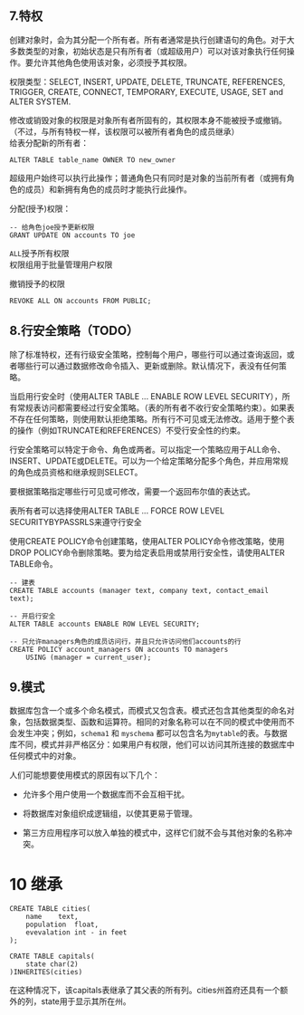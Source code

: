 ## 7.特权

创建对象时，会为其分配一个所有者。所有者通常是执行创建语句的角色。对于大多数类型的对象，初始状态是只有所有者（或超级用户）可以对该对象执行任何操作。要允许其他角色使用该对象，必须授予其权限。  

权限类型：SELECT, INSERT, UPDATE, DELETE, TRUNCATE, REFERENCES, TRIGGER, CREATE, CONNECT, TEMPORARY, EXECUTE, USAGE, SET and ALTER SYSTEM. 


修改或销毁对象的权限是对象所有者所固有的，其权限本身不能被授予或撤销。（不过，与所有特权一样，该权限可以被所有者角色的成员继承）  
给表分配新的所有者：
```
ALTER TABLE table_name OWNER TO new_owner
```
超级用户始终可以执行此操作；普通角色只有同时是对象的当前所有者（或拥有角色的成员）和新拥有角色的成员时才能执行此操作。


分配(授予)权限：
```
-- 给角色joe授予更新权限
GRANT UPDATE ON accounts TO joe
```
`ALL`授予所有权限  
权限组用于批量管理用户权限

撤销授予的权限
```
REVOKE ALL ON accounts FROM PUBLIC;
```

## 8.行安全策略（TODO）
除了标准特权，还有行级安全策略，控制每个用户，哪些行可以通过查询返回，或者哪些行可以通过数据修改命令插入、更新或删除。默认情况下，表没有任何策略。

当启用行安全时（使用ALTER TABLE ... ENABLE ROW LEVEL SECURITY），所有常规表访问都需要经过行安全策略。（表的所有者不收行安全策略约束）。如果表不存在任何策略，则使用默认拒绝策略。所有行不可见或无法修改。适用于整个表的操作（例如TRUNCATE和REFERENCES）不受行安全性的约束。

行安全策略可以特定于命令、角色或两者。可以指定一个策略应用于ALL命令、INSERT、UPDATE或DELETE。可以为一个给定策略分配多个角色，并应用常规的角色成员资格和继承规则SELECT。

要根据策略指定哪些行可见或可修改，需要一个返回布尔值的表达式。

表所有者可以选择使用ALTER TABLE ... FORCE ROW LEVEL SECURITYBYPASSRLS来遵守行安全

使用CREATE POLICY命令创建策略，使用ALTER POLICY命令修改策略，使用DROP POLICY命令删除策略。要为给定表启用或禁用行安全性，请使用ALTER TABLE命令。

```
-- 建表
CREATE TABLE accounts (manager text, company text, contact_email text);

-- 开启行安全
ALTER TABLE accounts ENABLE ROW LEVEL SECURITY;

-- 只允许managers角色的成员访问行，并且只允许访问他们accounts的行
CREATE POLICY account_managers ON accounts TO managers
    USING (manager = current_user);
```

## 9.模式
数据库包含一个或多个命名模式，而模式又包含表。模式还包含其他类型的命名对象，包括数据类型、函数和运算符。相同的对象名称可以在不同的模式中使用而不会发生冲突；例如，`schema1` 和 `myschema` 都可以包含名为`mytable`的表。与数据库不同，模式并非严格区分：如果用户有权限，他们可以访问其所连接的数据库中任何模式中的对象。

人们可能想要使用模式的原因有以下几个：

+ 允许多个用户使用一个数据库而不会互相干扰。

+ 将数据库对象组织成逻辑组，以使其更易于管理。

+ 第三方应用程序可以放入单独的模式中，这样它们就不会与其他对象的名称冲突。

# 10 继承
```
CREATE TABLE cities(
    name    text,
    population  float,
    evevalation int - in feet
);

CRATE TABLE capitals(
    state char(2)
)INHERITES(cities)
```

在这种情况下，该capitals表继承了其父表的所有列。cities州首府还具有一个额外的列，state用于显示其所在州。

